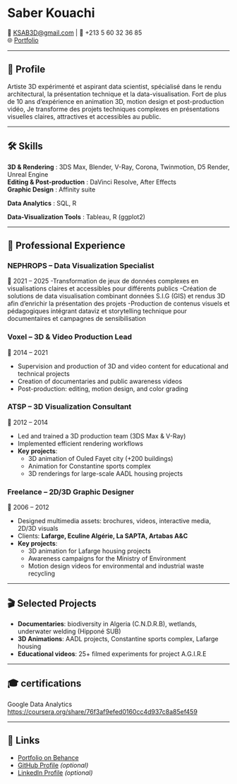 # Saber Kouachi

📧 KSAB3D@gmail.com | 📱 +213 5 60 32 36 85  
🌐 [Portfolio](https://www.behance.net/Saber_Kouachi) 

---

## 🎯 Profile

Artiste 3D expérimenté et aspirant data scientist, spécialisé dans le rendu architectural, la présentation technique et la data-visualisation. Fort de plus de 10 ans d’expérience en animation 3D, motion design et post-production vidéo, Je transforme des projets techniques complexes en présentations visuelles claires, attractives et accessibles au public.  

---

## 🛠️ Skills


**3D & Rendering** : 3DS Max, Blender, V-Ray, Corona, Twinmotion, D5 Render, Unreal Engine  
**Editing & Post-production** : DaVinci Resolve, After Effects  
**Graphic Design** : Affinity suite  

**Data Analytics** :  SQL, R

**Data-Visualization Tools** : Tableau,  R (ggplot2)


---

## 💼 Professional Experience

### **NEPHROPS – Data Visualization Specialist**
📍 2021 – 2025
-Transformation de jeux de données complexes en visualisations claires et accessibles pour différents publics
-Création de solutions de data visualisation combinant données S.I.G (GIS) et rendus 3D afin d’enrichir la présentation des projets
-Production de contenus visuels et pédagogiques intégrant dataviz et storytelling technique pour documentaires et campagnes de sensibilisation

### **Voxel – 3D & Video Production Lead**  
📍 2014 – 2021  
- Supervision and production of 3D and video content for educational and technical projects  
- Creation of documentaries and public awareness videos  
- Post-production: editing, motion design, and color grading  

### **ATSP – 3D Visualization Consultant**  
📍 2012 – 2014  
- Led and trained a 3D production team (3DS Max & V-Ray)  
- Implemented efficient rendering workflows  
- **Key projects**:  
  - 3D animation of Ouled Fayet city (+200 buildings)  
  - Animation for Constantine sports complex  
  - 3D renderings for large-scale AADL housing projects  

### **Freelance – 2D/3D Graphic Designer**  
📍 2006 – 2012  
- Designed multimedia assets: brochures, videos, interactive media, 2D/3D visuals  
- Clients: **Lafarge, Eculine Algérie, La SAPTA, Artabas A&C**  
- **Key projects**:  
  - 3D animation for Lafarge housing projects  
  - Awareness campaigns for the Ministry of Environment  
  - Motion design videos for environmental and industrial waste recycling  

---

## 🎬 Selected Projects
- **Documentaries**: biodiversity in Algeria (C.N.D.R.B), wetlands, underwater welding (Hipponé SUB)  
- **3D Animations**: AADL projects, Constantine sports complex, Lafarge housing  
- **Educational videos**: 25+ filmed experiments for project A.G.I.R.E  

---

## 🎓 certifications
Google Data Analytics
https://coursera.org/share/76f3af9efed0160cc4d937c8a85ef459

---

## 🔗 Links
- [Portfolio on Behance](https://www.behance.net/ALGERIE3D)  
- [GitHub Profile](https://github.com/your-username) *(optional)*  
- [LinkedIn Profile](https://linkedin.com/in/your-profile) *(optional)*  
